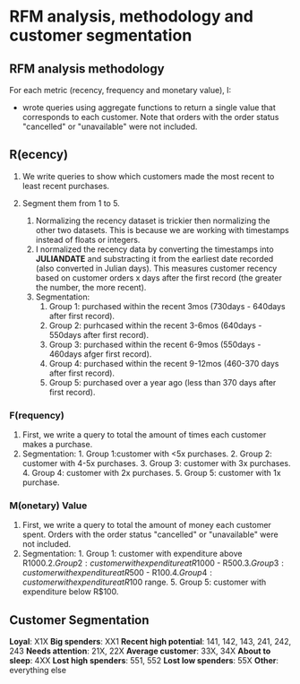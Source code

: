 # RFM analysis, methodology and customer segmentation

## RFM analysis methodology
For each metric (recency, frequency and monetary value), I:
- wrote queries using aggregate functions to return a single value that corresponds to each customer. Note that orders with the order status "cancelled" or "unavailable" were not included.  

## R(ecency)
1. We write queries to show which customers made the most recent to least recent purchases.
2. Segment them from 1 to 5. 

    1. Normalizing the recency dataset is trickier then normalizing the other two datasets. This is because we are working with timestamps instead of floats or integers.  
    2. I normalized the recency data by converting the timestamps into **JULIANDATE** and substracting it from the earliest date recorded (also converted in Julian days). This measures customer recency based on customer orders x days after the first record (the greater the number, the more recent). 
    3.  Segmentation: 
           1. Group 1: purchased within the recent 3mos (730days - 640days after first record).
           2. Group 2: purhcased within the recent 3-6mos (640days - 550days after first record). 
           3. Group 3: purchased within the recent 6-9mos (550days - 460days afger first record). 
           4. Group 4: purchased within the recent 9-12mos (460-370 days after first record). 
           5. Group 5: purchased over a year ago (less than 370 days after first record). 

### F(requency)
1. First, we write a query to total the amount of times each customer makes a purchase. 
2. Segmentation: 
           1. Group 1:customer with <5x purchases.
           2. Group 2: customer with 4-5x purchases.
           3. Group 3: customer with 3x purchases.
           4. Group 4: customer with 2x purchases.
           5. Group 5: customer with 1x purchase.



### M(onetary) Value
1. First, we write a query to total the amount of money each customer spent. Orders with the order status "cancelled" or "unavailable" were not included. 
2. Segmentation: 
           1. Group 1: customer with expenditure above R$1000.
           2. Group 2: customer with expenditure at R$1000 - R$500.
           3. Group 3: customer with expenditure at R$500 - R$100.
           4. Group 4: customer with expenditure at R$100 range.
           5. Group 5: customer with expenditure below R$100.


## Customer Segmentation
**Loyal**: X1X
**Big spenders**: XX1
**Recent high potential**: 141, 142, 143, 241, 242, 243
**Needs attention**: 21X, 22X
**Average customer**: 33X, 34X
**About to sleep**: 4XX
**Lost high spenders**: 551, 552
**Lost low spenders**: 55X
**Other**: everything else




